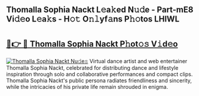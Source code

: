 ## Thomalla Sophia Nackt L𝚎a𝚔ed N𝚞𝚍e - Part-mE8 Vi𝚍𝚎o L𝚎a𝚔s - H𝚘𝚝 O𝚗𝚕yf𝚊ns P𝚑𝚘tos LHlWL

# <h2><a href="http://kf28tv.oniu.top/?m=Thomalla+Sophia+Nackt">🔗👉 🔴 Thomalla Sophia Nackt P𝚑ot𝚘𝚜 V𝚒d𝚎o</a></h2>

[![Thomalla Sophia Nackt Nu𝚍e𝚜](https://i.imgur.com/0qMVB7G.gif)](http://kf28tv.oniu.top/?m=Thomalla+Sophia+Nackt)
Virtual dance artist and web entertainer Thomalla Sophia Nackt, celebrated for distributing dance and lifestyle inspiration through solo and collaborative performances and compact clips. Thomalla Sophia Nackt's public persona radiates friendliness and sincerity, while the intricacies of his private life remain shrouded in enigma.  
